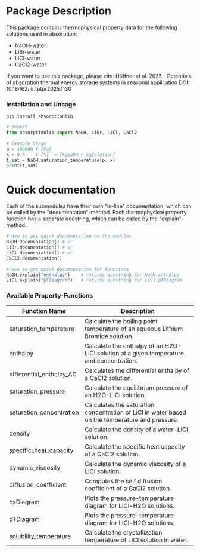 # Package Description

This package contains thermophysical property data for the following solutions used in absorption:
- NaOH-water
- LiBr-water
- LiCl-water
- CaCl2-water

If you want to use this package, please cite:
Höffner et al. 2025 - Potentials of absorption thermal energy storage systems in seasonal application
DOI: 10.18462/iir.tptpr2025.1130

### Installation and Unsage

```
pip install absorptionlib
```

```python
# Import
from absorptionlib import NaOH, LiBr, LiCl, CaCl2

# Example Usage
p = 100000 # [Pa]
x = 0.4    # [%]  = [kgNaOH / kgSolution]
t_sat = NaOH.saturation_temperature(p, x)
print(t_sat)
```

# Quick documentation
Each of the submodules have their own "in-line" documentation, which can be called by the "documentation"-method. Each thermophysical property function has a separate docstring, which can be called by the "explain"-method.

```python
# How to get quick documentation on the modules
NaOH.documentation() # or
LiBr.documentation() # or
LiCl.documentation() # or
CaCl2.documentation()

# How to get quick documentation for functions
NaOH.explain("enthalpy")    # returns docstring for NaOH.enthalpy
LiCl.explain("pTDiagram")   # returns docstring for LiCl.pTDiagram
```


### Available Property-Functions

| Function Name              | Description                                                                                   |
|---------------------------|------------------------------------------------------------------------------------------------|
| saturation_temperature    | Calculate the boiling point temperature of an aqueous Lithium Bromide solution.                |
| enthalpy                  | Calculate the enthalpy of an H2O-LiCl solution at a given temperature and concentration.       |
| differential_enthalpy_AD  | Calculates the differential enthalpy of a CaCl2 solution.                                      |
| saturation_pressure       | Calculate the equilibrium pressure of an H2O-LiCl solution.                                    |
| saturation_concentration  | Calculates the saturation concentration of LiCl in water based on the temperature and pressure.|
| density                   | Calculate the density of a water-LiCl solution.                                                |
| specific_heat_capacity    | Calculate the specific heat capacity of a CaCl2 solution.                                      |
| dynamic_viscosity         | Calculate the dynamic viscosity of a LiCl solution.                                            |
| diffusion_coefficient     | Computes the self diffusion coefficient of a CaCl2 solution.                                   |
| hxDiagram                 | Plots the pressure-temperature diagram for LiCl-H2O solutions.                                 |
| pTDiagram                 | Plots the pressure-temperature diagram for LiCl-H2O solutions.                                 |
| solubility_temperature    | Calculate the crystallization temperature of LiCl solution in water.                           |
